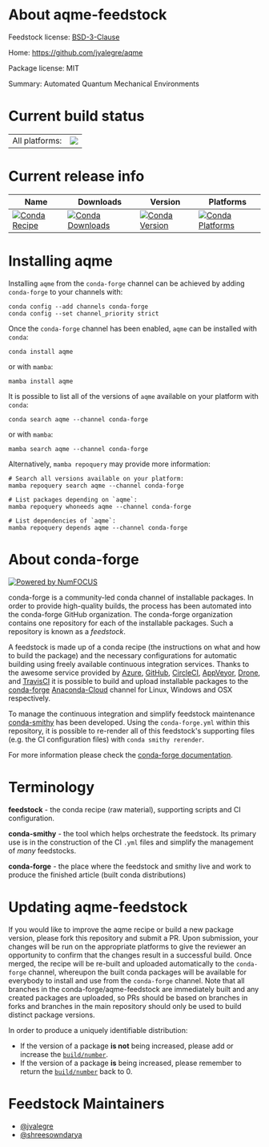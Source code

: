 About aqme-feedstock
====================

Feedstock license: [BSD-3-Clause](https://github.com/conda-forge/aqme-feedstock/blob/main/LICENSE.txt)

Home: https://github.com/jvalegre/aqme

Package license: MIT

Summary: Automated Quantum Mechanical Environments

Current build status
====================


<table><tr><td>All platforms:</td>
    <td>
      <a href="https://dev.azure.com/conda-forge/feedstock-builds/_build/latest?definitionId=16743&branchName=main">
        <img src="https://dev.azure.com/conda-forge/feedstock-builds/_apis/build/status/aqme-feedstock?branchName=main">
      </a>
    </td>
  </tr>
</table>

Current release info
====================

| Name | Downloads | Version | Platforms |
| --- | --- | --- | --- |
| [![Conda Recipe](https://img.shields.io/badge/recipe-aqme-green.svg)](https://anaconda.org/conda-forge/aqme) | [![Conda Downloads](https://img.shields.io/conda/dn/conda-forge/aqme.svg)](https://anaconda.org/conda-forge/aqme) | [![Conda Version](https://img.shields.io/conda/vn/conda-forge/aqme.svg)](https://anaconda.org/conda-forge/aqme) | [![Conda Platforms](https://img.shields.io/conda/pn/conda-forge/aqme.svg)](https://anaconda.org/conda-forge/aqme) |

Installing aqme
===============

Installing `aqme` from the `conda-forge` channel can be achieved by adding `conda-forge` to your channels with:

```
conda config --add channels conda-forge
conda config --set channel_priority strict
```

Once the `conda-forge` channel has been enabled, `aqme` can be installed with `conda`:

```
conda install aqme
```

or with `mamba`:

```
mamba install aqme
```

It is possible to list all of the versions of `aqme` available on your platform with `conda`:

```
conda search aqme --channel conda-forge
```

or with `mamba`:

```
mamba search aqme --channel conda-forge
```

Alternatively, `mamba repoquery` may provide more information:

```
# Search all versions available on your platform:
mamba repoquery search aqme --channel conda-forge

# List packages depending on `aqme`:
mamba repoquery whoneeds aqme --channel conda-forge

# List dependencies of `aqme`:
mamba repoquery depends aqme --channel conda-forge
```


About conda-forge
=================

[![Powered by
NumFOCUS](https://img.shields.io/badge/powered%20by-NumFOCUS-orange.svg?style=flat&colorA=E1523D&colorB=007D8A)](https://numfocus.org)

conda-forge is a community-led conda channel of installable packages.
In order to provide high-quality builds, the process has been automated into the
conda-forge GitHub organization. The conda-forge organization contains one repository
for each of the installable packages. Such a repository is known as a *feedstock*.

A feedstock is made up of a conda recipe (the instructions on what and how to build
the package) and the necessary configurations for automatic building using freely
available continuous integration services. Thanks to the awesome service provided by
[Azure](https://azure.microsoft.com/en-us/services/devops/), [GitHub](https://github.com/),
[CircleCI](https://circleci.com/), [AppVeyor](https://www.appveyor.com/),
[Drone](https://cloud.drone.io/welcome), and [TravisCI](https://travis-ci.com/)
it is possible to build and upload installable packages to the
[conda-forge](https://anaconda.org/conda-forge) [Anaconda-Cloud](https://anaconda.org/)
channel for Linux, Windows and OSX respectively.

To manage the continuous integration and simplify feedstock maintenance
[conda-smithy](https://github.com/conda-forge/conda-smithy) has been developed.
Using the ``conda-forge.yml`` within this repository, it is possible to re-render all of
this feedstock's supporting files (e.g. the CI configuration files) with ``conda smithy rerender``.

For more information please check the [conda-forge documentation](https://conda-forge.org/docs/).

Terminology
===========

**feedstock** - the conda recipe (raw material), supporting scripts and CI configuration.

**conda-smithy** - the tool which helps orchestrate the feedstock.
                   Its primary use is in the construction of the CI ``.yml`` files
                   and simplify the management of *many* feedstocks.

**conda-forge** - the place where the feedstock and smithy live and work to
                  produce the finished article (built conda distributions)


Updating aqme-feedstock
=======================

If you would like to improve the aqme recipe or build a new
package version, please fork this repository and submit a PR. Upon submission,
your changes will be run on the appropriate platforms to give the reviewer an
opportunity to confirm that the changes result in a successful build. Once
merged, the recipe will be re-built and uploaded automatically to the
`conda-forge` channel, whereupon the built conda packages will be available for
everybody to install and use from the `conda-forge` channel.
Note that all branches in the conda-forge/aqme-feedstock are
immediately built and any created packages are uploaded, so PRs should be based
on branches in forks and branches in the main repository should only be used to
build distinct package versions.

In order to produce a uniquely identifiable distribution:
 * If the version of a package **is not** being increased, please add or increase
   the [``build/number``](https://docs.conda.io/projects/conda-build/en/latest/resources/define-metadata.html#build-number-and-string).
 * If the version of a package **is** being increased, please remember to return
   the [``build/number``](https://docs.conda.io/projects/conda-build/en/latest/resources/define-metadata.html#build-number-and-string)
   back to 0.

Feedstock Maintainers
=====================

* [@jvalegre](https://github.com/jvalegre/)
* [@shreesowndarya](https://github.com/shreesowndarya/)

